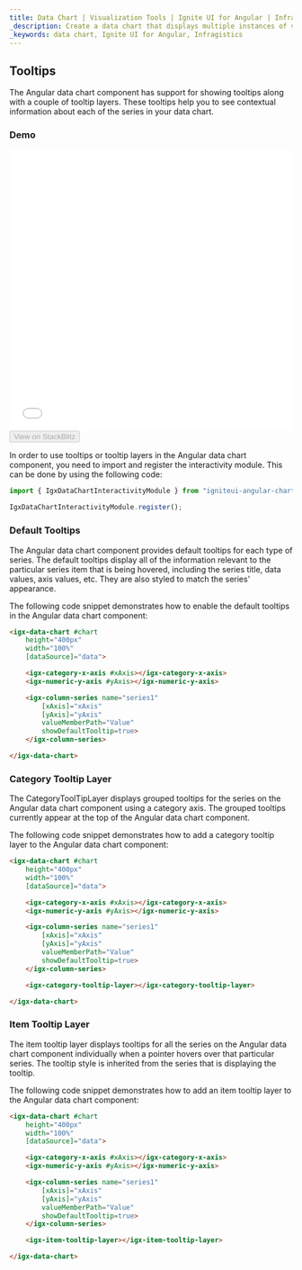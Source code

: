 ```yaml
---
title: Data Chart | Visualization Tools | Ignite UI for Angular | Infragistics | Tooltips
_description: Create a data chart that displays multiple instances of visual elements in the same plot area in order to create composite chart views.
_keywords: data chart, Ignite UI for Angular, Infragistics
---
```


## Tooltips

The Angular data chart component has support for showing tooltips along with a couple of tooltip layers. These tooltips help you to see contextual information about each of the series in your data chart.

### Demo

<div class="sample-container loading" style="height: 500px">
    <iframe id="data-chart-series-tooltips-iframe" src='{environment:demosBaseUrl}/charts/data-chart-series-tooltips' width="100%" height="100%" seamless frameBorder="0" onload="onXPlatSampleIframeContentLoaded(this);"></iframe>
</div>
<div>
    <button data-localize="stackblitz" disabled class="stackblitz-btn" data-iframe-id="data-chart-series-tooltips-iframe" data-demos-base-url="{environment:demosBaseUrl}">View on StackBlitz
    </button>
</div>

<div class="divider--half"></div>

In order to use tooltips or tooltip layers in the Angular data chart component, you need to import and register the interactivity module. This can be done by using the following code:

```typescript
import { IgxDataChartInteractivityModule } from "igniteui-angular-charts/ES5/igx-data-chart-interactivity-module";

IgxDataChartInteractivityModule.register();
```

### Default Tooltips

The Angular data chart component provides default tooltips for each type of series. The default tooltips display all of the information relevant to the particular series item that is being hovered, including the series title, data values, axis values, etc. They are also styled to match the series' appearance.

The following code snippet demonstrates how to enable the default tooltips in the Angular data chart component:

```html
<igx-data-chart #chart
    height="400px"
    width="100%"
    [dataSource]="data">

    <igx-category-x-axis #xAxis></igx-category-x-axis>
    <igx-numeric-y-axis #yAxis></igx-numeric-y-axis>

    <igx-column-series name="series1"
        [xAxis]="xAxis"
        [yAxis]="yAxis"
        valueMemberPath="Value"
        showDefaultTooltip=true>
    </igx-column-series>

</igx-data-chart>
```

### Category Tooltip Layer

The CategoryToolTipLayer displays grouped tooltips for the series on the Angular data chart component using a category axis. The grouped tooltips currently appear at the top of the Angular data chart component.

The following code snippet demonstrates how to add a category tooltip layer to the Angular data chart component:

```html
<igx-data-chart #chart
    height="400px"
    width="100%"
    [dataSource]="data">

    <igx-category-x-axis #xAxis></igx-category-x-axis>
    <igx-numeric-y-axis #yAxis></igx-numeric-y-axis>

    <igx-column-series name="series1"
        [xAxis]="xAxis"
        [yAxis]="yAxis"
        valueMemberPath="Value"
        showDefaultTooltip=true>
    </igx-column-series>

    <igx-category-tooltip-layer></igx-category-tooltip-layer>

</igx-data-chart>
```

### Item Tooltip Layer

The item tooltip layer displays tooltips for all the series on the Angular data chart component individually when a pointer hovers over that particular series. The tooltip style is inherited from the series that is displaying the tooltip.

The following code snippet demonstrates how to add an item tooltip layer to the Angular data chart component:

```html
<igx-data-chart #chart
    height="400px"
    width="100%"
    [dataSource]="data">

    <igx-category-x-axis #xAxis></igx-category-x-axis>
    <igx-numeric-y-axis #yAxis></igx-numeric-y-axis>

    <igx-column-series name="series1"
        [xAxis]="xAxis"
        [yAxis]="yAxis"
        valueMemberPath="Value"
        showDefaultTooltip=true>
    </igx-column-series>

    <igx-item-tooltip-layer></igx-item-tooltip-layer>

</igx-data-chart>
```

